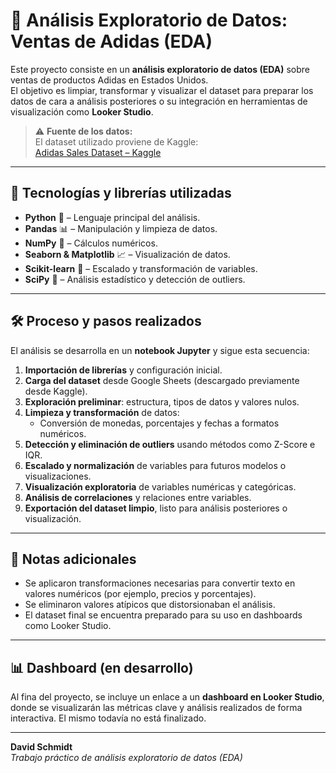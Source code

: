 # 👟 Análisis Exploratorio de Datos: Ventas de Adidas (EDA)

Este proyecto consiste en un **análisis exploratorio de datos (EDA)** sobre ventas de productos Adidas en Estados Unidos.  
El objetivo es limpiar, transformar y visualizar el dataset para preparar los datos de cara a análisis posteriores o su integración en herramientas de visualización como **Looker Studio**.

> ⚠️ **Fuente de los datos:**  
> El dataset utilizado proviene de Kaggle:  
> [Adidas Sales Dataset – Kaggle](https://www.kaggle.com/datasets/heemalichaudhari/adidas-sales-dataset)

---

## 🚀 Tecnologías y librerías utilizadas

- **Python** 🐍 – Lenguaje principal del análisis.
- **Pandas** 📊 – Manipulación y limpieza de datos.
- **NumPy** 🔢 – Cálculos numéricos.
- **Seaborn & Matplotlib** 📈 – Visualización de datos.
- **Scikit-learn** 🧪 – Escalado y transformación de variables.
- **SciPy** 🧮 – Análisis estadístico y detección de outliers.

---

## 🛠️ Proceso y pasos realizados

El análisis se desarrolla en un **notebook Jupyter** y sigue esta secuencia:

1. **Importación de librerías** y configuración inicial.
2. **Carga del dataset** desde Google Sheets (descargado previamente desde Kaggle).
3. **Exploración preliminar**: estructura, tipos de datos y valores nulos.
4. **Limpieza y transformación** de datos:
   - Conversión de monedas, porcentajes y fechas a formatos numéricos.
5. **Detección y eliminación de outliers** usando métodos como Z-Score e IQR.
6. **Escalado y normalización** de variables para futuros modelos o visualizaciones.
7. **Visualización exploratoria** de variables numéricas y categóricas.
8. **Análisis de correlaciones** y relaciones entre variables.
9. **Exportación del dataset limpio**, listo para análisis posteriores o visualización.

---

## 📌 Notas adicionales

- Se aplicaron transformaciones necesarias para convertir texto en valores numéricos (por ejemplo, precios y porcentajes).
- Se eliminaron valores atípicos que distorsionaban el análisis.
- El dataset final se encuentra preparado para su uso en dashboards como Looker Studio.

---

## 📊 Dashboard (en desarrollo)

Al fina del proyecto, se incluye un enlace a un **dashboard en Looker Studio**, donde se visualizarán las métricas clave y análisis realizados de forma interactiva. El mismo todavía no está finalizado.  

---

**David Schmidt**  
*Trabajo práctico de análisis exploratorio de datos (EDA)*
